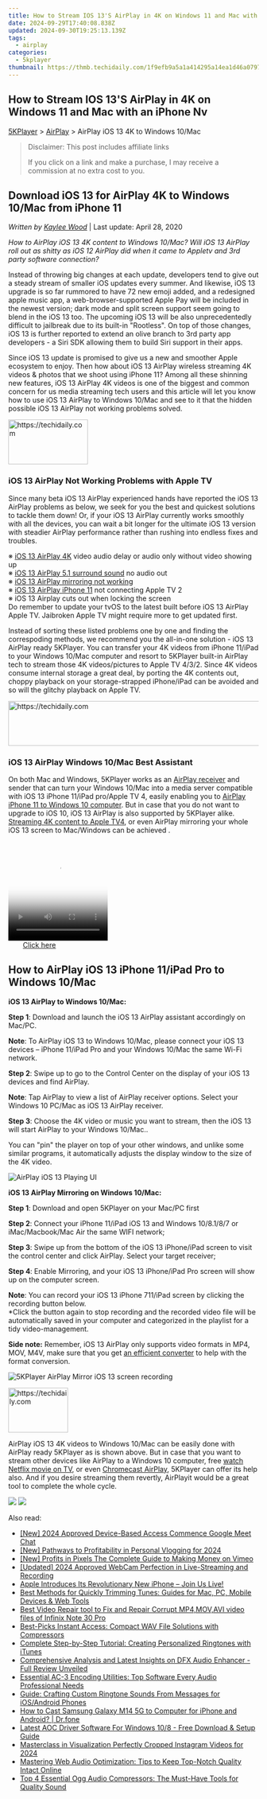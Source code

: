 ```yaml
---
title: How to Stream IOS 13'S AirPlay in 4K on Windows 11 and Mac with an iPhone Nv
date: 2024-09-29T17:40:08.838Z
updated: 2024-09-30T19:25:13.139Z
tags:
  - airplay
categories:
  - 5kplayer
thumbnail: https://thmb.techidaily.com/1f9efb9a5a1a414295a14ea1d46a07970958d7efb8dbb6f473b4857c829f272b.png
---
```


## How to Stream IOS 13'S AirPlay in 4K on Windows 11 and Mac with an iPhone Nv

[5KPlayer](https://tools.techidaily.com/5kplayer/products/) \> [AirPlay](https://tools.techidaily.com/5kplayer/airplay/) \> AirPlay iOS 13 4K to Windows 10/Mac

>  Disclaimer: This post includes affiliate links
>
>  If you click on a link and make a purchase, I may receive a commission at no extra cost to you.
>

## Download iOS 13 for AirPlay 4K to Windows 10/Mac from iPhone 11

 _Written by [Kaylee Wood](https://www.quora.com/profile/Amanda-Hu-21)_ | Last update: April 28, 2020

_How to AirPlay iOS 13 4K content to Windows 10/Mac? Will iOS 13 AirPlay roll out as shitty as iOS 12 AirPlay did when it came to Appletv and 3rd party software connection?_

Instead of throwing big changes at each update, developers tend to give out a steady stream of smaller iOS updates every summer. And likewise, iOS 13 upgrade is so far rummored to have 72 new emoji added, and a redesigned apple music app, a web-browser-supported Apple Pay will be included in the newest version; dark mode and split screen support seem going to blend in the iOS 13 too. The upcoming iOS 13 will be also unprecedentedly difficult to jailbreak due to its built-in "Rootless". On top of those changes, iOS 13 is further reported to extend an olive branch to 3rd party app developers - a Siri SDK allowing them to build Siri support in their apps.

  
 Since iOS 13 update is promised to give us a new and smoother Apple ecosystem to enjoy. Then how about iOS 13 AirPlay wireless streaming 4K videos & photos that we shoot using iPhone 11? Among all these shinning new features, iOS 13 AirPlay 4K videos is one of the biggest and common concern for us media streaming tech users and this article will let you know how to use iOS 13 AirPlay to Windows 10/Mac and see to it that the hidden possible iOS 13 AirPlay not working problems solved.

<!-- affiliate ads begin -->
<a href="https://aligracehair.sjv.io/c/5597632/2135410/19272" target="_top" id="2135410">
  <img src="//a.impactradius-go.com/display-ad/19272-2135410" border="0" alt="https://techidaily.com" width="160" height="90"/>
</a>
<img height="0" width="0" src="https://aligracehair.sjv.io/i/5597632/2135410/19272" style="position:absolute;visibility:hidden;" border="0" />
<!-- affiliate ads end -->

### iOS 13 AirPlay Not Working Problems with Apple TV

Since many beta iOS 13 AirPlay experienced hands have reported the iOS 13 AirPlay problems as below, we seek for you the best and quickest solutions to tackle them down! Or, if your iOS 13 AirPlay currently works smoothly with all the devices, you can wait a bit longer for the ultimate iOS 13 version with steadier AirPlay performance rather than rushing into endless fixes and troubles. 

※ [iOS 13 AirPlay 4K](https://tools.techidaily.com/5kplayer/airplay/) video audio delay or audio only without video showing up  
 ※ [iOS 13 AirPlay 5.1 surround sound](https://tools.techidaily.com/5kplayer/airplay/) no audio out  
 ※ [iOS 13 AirPlay mirroring not working](https://tools.techidaily.com/5kplayer/airplay/)  
 ※ [iOS 13 AirPlay iPhone 11](https://tools.techidaily.com/5kplayer/airplay/) not connecting Apple TV 2  
 ※ iOS 13 Airplay cuts out when locking the screen  
 Do remember to update your tvOS to the latest built before iOS 13 AirPlay Apple TV. Jaibroken Apple TV might require more to get updated first.

Instead of sorting these listed problems one by one and finding the correspoding methods, we recommend you the all-in-one solution - iOS 13 AirPlay ready 5KPlayer. You can transfer your 4K videos from iPhone 11/iPad to your Windows 10/Mac computer and resort to 5KPlayer built-in AirPlay tech to stream those 4K videos/pictures to Apple TV 4/3/2\. Since 4K videos consume internal storage a great deal, by porting the 4K contents out, choppy playback on your storage-strapped iPhone/iPad can be avoided and so will the glitchy playback on Apple TV.

<!-- affiliate ads begin -->
<a href="https://zebaoaffiliateprogram.pxf.io/c/5597632/2137973/21526" target="_top" id="2137973">
  <img src="//a.impactradius-go.com/display-ad/21526-2137973" border="0" alt="https://techidaily.com" width="728" height="90"/>
</a>
<img height="0" width="0" src="https://zebaoaffiliateprogram.pxf.io/i/5597632/2137973/21526" style="position:absolute;visibility:hidden;" border="0" />
<!-- affiliate ads end -->

### iOS 13 AirPlay Windows 10/Mac Best Assistant

On both Mac and Windows, 5KPlayer works as an [AirPlay receiver](https://tools.techidaily.com/5kplayer/airplay/) and sender that can turn your Windows 10/Mac into a media server compatible with iOS 13 iPhone 11/iPad pro/Apple TV 4, easily enabling you to [AirPlay iPhone 11 to Windows 10 computer](https://tools.techidaily.com/5kplayer/airplay/). But in case that you do not want to upgrade to iOS 10, iOS 13 AirPlay is also supported by 5KPlayer alike. [Streaming 4K content to Apple TV4](https://tools.techidaily.com/5kplayer/airplay/), or even AirPlay mirroring your whole iOS 13 screen to Mac/Windows can be achieved . 

<!-- affiliate ads begin -->
<span id="1374820">
					<video width="200" height="200" style="cursor:pointer"
           poster="//a.impactradius-go.com/display-clicktoplayimage/1374820.png"
           onclick="if(!this.playClicked){this.play();this.setAttribute('controls',true);this.playClicked=true;}">
	   <source src="//a.impactradius-go.com/display-ad/15852-1374820">
	   <img src="//a.impactradius-go.com/display-clicktoplayimage/1374820.png" style="border: none; height: 100%; width: 100%; object-fit: contain">
	</video>
	<div style="width:125px;text-align:center"><a href="javascript:window.open(decodeURIComponent('https%3A%2F%2Fthefitville.pxf.io%2Fc%2F5597632%2F1374820%2F15852'), '_blank');void(0);">Click here</a></div>
</span>
<img height="0" width="0" src="https://imp.pxf.io/i/5597632/1374820/15852" style="position:absolute;visibility:hidden;" border="0" />
<!-- affiliate ads end -->

## How to AirPlay iOS 13 iPhone 11/iPad Pro to Windows 10/Mac

**iOS 13 AirPlay to Windows 10/Mac:** 

**Step 1**: Download and launch the iOS 13 AirPlay assistant accordingly on Mac/PC.

**Note**: To AirPlay iOS 13 to Windows 10/Mac, please connect your iOS 13 devices – iPhone 11/iPad Pro and your Windows 10/Mac the same Wi-Fi network.

**Step 2**: Swipe up to go to the Control Center on the display of your iOS 13 devices and find AirPlay.

**Note**: Tap AirPlay to view a list of AirPlay receiver options. Select your Windows 10 PC/Mac as iOS 13 AirPlay receiver.

**Step 3**: Choose the 4K video or music you want to stream, then the iOS 13 will start AirPlay to your Windows 10/Mac..

You can "pin" the player on top of your other windows, and unlike some similar programs, it automatically adjusts the display window to the size of the 4K video.

![AirPlay iOS 13 Playing UI](https://www.5kplayer.com/airplay/img/5kp-airplay-windows-8-zjy.jpg) 

**iOS 13 AirPlay Mirroring on Windows 10/Mac:**

**Step 1**: Download and open 5KPlayer on your Mac/PC first

**Step 2**: Connect your iPhone 11/iPad iOS 13 and Windows 10/8.1/8/7 or iMac/Macbook/Mac Air the same WIFI network;

**Step 3**: Swipe up from the bottom of the iOS 13 iPhone/iPad screen to visit the control center and click AirPlay. Select your target receiver;

**Step 4**: Enable Mirroring, and your iOS 13 iPhone/iPad Pro screen will show up on the computer screen.

**Note**: You can record your iOS 13 iPhone 711/iPad screen by clicking the recording button below.  
 \*Click the button again to stop recording and the recorded video file will be automatically saved in your computer and categorized in the playlist for a tidy video-management.

**Side note:** Remember, iOS 13 AirPlay only supports video formats in MP4, MOV, M4V, make sure that you get [an efficient converter](https://tools.techidaily.com/5kplayer/products/) to help with the format conversion.

![5KPlayer AirPlay Mirror iOS 13 screen recording](https://www.5kplayer.com/airplay/../video-music-player/img/5kp-wmc-alternative-zjy-recording.jpg) 

<!-- affiliate ads begin -->
<a href="https://aligracehair.sjv.io/c/5597632/2135393/19272" target="_top" id="2135393">
  <img src="//a.impactradius-go.com/display-ad/19272-2135393" border="0" alt="https://techidaily.com" width="120" height="90"/>
</a>
<img height="0" width="0" src="https://aligracehair.sjv.io/i/5597632/2135393/19272" style="position:absolute;visibility:hidden;" border="0" />
<!-- affiliate ads end -->

AirPlay iOS 13 4K videos to Windows 10/Mac can be easily done with AirPlay ready 5KPlayer as is shown above. But in case that you want to stream other devices like AirPlay to a Windows 10 computer, free [watch Netflix movie on TV](https://tools.techidaily.com/5kplayer/airplay/), or even [Chromecast AirPlay](https://tools.techidaily.com/5kplayer/airplay/), 5KPlayer can offer its help also. And if you desire streaming them revertly, AirPlayit would be a great tool to complete the whole cycle.

[![](https://www.5kplayer.com/airplay/../button/freedownwhitewin.png)](https://tools.techidaily.com/5kplayer/products/) [![](https://www.5kplayer.com/airplay/../button/freedownbackmac.png)](https://tools.techidaily.com/5kplayer/products/)

<ins class="adsbygoogle"
     style="display:block"
     data-ad-format="autorelaxed"
     data-ad-client="ca-pub-7571918770474297"
     data-ad-slot="1223367746"></ins>

<ins class="adsbygoogle"
     style="display:block"
     data-ad-client="ca-pub-7571918770474297"
     data-ad-slot="8358498916"
     data-ad-format="auto"
     data-full-width-responsive="true"></ins>

<span class="atpl-alsoreadstyle">Also read:</span>
<div><ul>
<li><a href="https://on-screen-recording.techidaily.com/new-2024-approved-device-based-access-commence-google-meet-chat/"><u>[New] 2024 Approved Device-Based Access Commence Google Meet Chat</u></a></li>
<li><a href="https://youtube-lab.techidaily.com/athways-to-profitability-in-personal-vlogging-for-2024/"><u>[New] Pathways to Profitability in Personal Vlogging for 2024</u></a></li>
<li><a href="https://vimeo-videos.techidaily.com/new-profits-in-pixels-the-complete-guide-to-making-money-on-vimeo/"><u>[New] Profits in Pixels The Complete Guide to Making Money on Vimeo</u></a></li>
<li><a href="https://visual-screen-recording.techidaily.com/updated-2024-approved-webcam-perfection-in-live-streaming-and-recording/"><u>[Updated] 2024 Approved WebCam Perfection in Live-Streaming and Recording</u></a></li>
<li><a href="https://techtrends.techidaily.com/1722873472660-apple-introduces-its-revolutionary-new-iphone-join-us-live/"><u>Apple Introduces Its Revolutionary New iPhone – Join Us Live!</u></a></li>
<li><a href="https://media-tips.techidaily.com/best-methods-for-quickly-trimming-tunes-guides-for-mac-pc-mobile-devices-and-web-tools/"><u>Best Methods for Quickly Trimming Tunes: Guides for Mac, PC, Mobile Devices & Web Tools</u></a></li>
<li><a href="https://phone-solutions.techidaily.com/best-video-repair-tool-to-fix-and-repair-corrupt-mp4-mov-avi-video-files-of-infinix-note-30-pro-by-stellar-video-repair-mobile-video-repair/"><u>Best Video Repair tool to Fix and Repair Corrupt MP4,MOV,AVI video files of Infinix Note 30 Pro</u></a></li>
<li><a href="https://media-tips.techidaily.com/best-picks-instant-access-compact-wav-file-solutions-with-compressors/"><u>Best-Picks Instant Access: Compact WAV File Solutions with Compressors</u></a></li>
<li><a href="https://media-tips.techidaily.com/complete-step-by-step-tutorial-creating-personalized-ringtones-with-itunes/"><u>Complete Step-by-Step Tutorial: Creating Personalized Ringtones with iTunes</u></a></li>
<li><a href="https://media-tips.techidaily.com/comprehensive-analysis-and-latest-insights-on-dfx-audio-enhancer-full-review-unveiled/"><u>Comprehensive Analysis and Latest Insights on DFX Audio Enhancer - Full Review Unveiled</u></a></li>
<li><a href="https://media-tips.techidaily.com/essential-ac-3-encoding-utilities-top-software-every-audio-professional-needs/"><u>Essential AC-3 Encoding Utilities: Top Software Every Audio Professional Needs</u></a></li>
<li><a href="https://media-tips.techidaily.com/guide-crafting-custom-ringtone-sounds-from-messages-for-iosandroid-phones/"><u>Guide: Crafting Custom Ringtone Sounds From Messages for iOS/Android Phones</u></a></li>
<li><a href="https://screen-mirror.techidaily.com/how-to-cast-samsung-galaxy-m14-5g-to-computer-for-iphone-and-android-drfone-by-drfone-android/"><u>How to Cast Samsung Galaxy M14 5G to Computer for iPhone and Android? | Dr.fone</u></a></li>
<li><a href="https://win-dash.techidaily.com/latest-aoc-driver-software-for-windows-108-free-download-and-setup-guide/"><u>Latest AOC Driver Software For Windows 10/8 - Free Download & Setup Guide</u></a></li>
<li><a href="https://instagram-video-recordings.techidaily.com/masterclass-in-visualization-perfectly-cropped-instagram-videos-for-2024/"><u>Masterclass in Visualization Perfectly Cropped Instagram Videos for 2024</u></a></li>
<li><a href="https://media-tips.techidaily.com/mastering-web-audio-optimization-tips-to-keep-top-notch-quality-intact-online/"><u>Mastering Web Audio Optimization: Tips to Keep Top-Notch Quality Intact Online</u></a></li>
<li><a href="https://media-tips.techidaily.com/top-4-essential-ogg-audio-compressors-the-must-have-tools-for-quality-sound/"><u>Top 4 Essential Ogg Audio Compressors: The Must-Have Tools for Quality Sound</u></a></li>
</ul></div>

